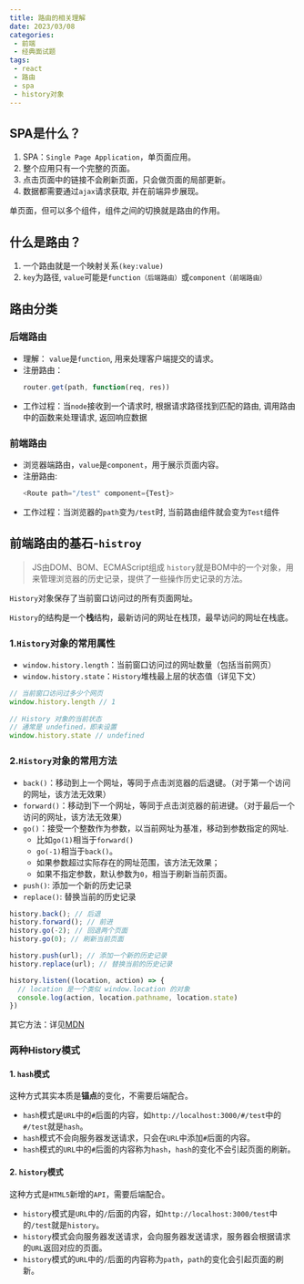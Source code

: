 ```yaml
---
title: 路由的相关理解
date: 2023/03/08
categories:
 - 前端
 - 经典面试题
tags:
 - react
 - 路由
 - spa
 - history对象
---
```


## SPA是什么？

1. SPA：`Single Page Application`，单页面应用。
2. 整个应用只有一个完整的页面。
3. 点击页面中的链接不会刷新页面，只会做页面的局部更新。
4. 数据都需要通过`ajax`请求获取, 并在前端异步展现。

单页面，但可以多个组件，组件之间的切换就是路由的作用。
## 什么是路由？

1. 一个路由就是一个映射关系`(key:value)`
2. `key`为路径, `value`可能是`function（后端路由）`或`component（前端路由）`

## 路由分类

###	后端路由

- 理解： `value`是`function`, 用来处理客户端提交的请求。
- 注册路由： 
    ```js
    router.get(path, function(req, res))
    ```
- 工作过程：当`node`接收到一个请求时, 根据请求路径找到匹配的路由, 调用路由中的函数来处理请求, 返回响应数据
### 前端路由

- 浏览器端路由，`value`是`component`，用于展示页面内容。
- 注册路由: 
    ```js
    <Route path="/test" component={Test}>
    ```
- 工作过程：当浏览器的`path`变为`/test`时, 当前路由组件就会变为`Test`组件

## 前端路由的基石-`histroy`

> JS由DOM、BOM、ECMAScript组成
> `history`就是BOM中的一个对象，用来管理浏览器的历史记录，提供了一些操作历史记录的方法。

`History`对象保存了当前窗口访问过的所有页面网址。

`History`的结构是一个**栈**结构，最新访问的网址在栈顶，最早访问的网址在栈底。
### 1.`History`对象的常用属性

- `window.history.length`：当前窗口访问过的网址数量（包括当前网页）
- `window.history.state`：`History`堆栈最上层的状态值（详见下文）
```js
// 当前窗口访问过多少个网页
window.history.length // 1
 
// History 对象的当前状态
// 通常是 undefined，即未设置
window.history.state // undefined
```
### 2.`History`对象的常用方法

- `back()`：移动到上一个网址，等同于点击浏览器的后退键。（对于第一个访问的网址，该方法无效果）
- `forward()`：移动到下一个网址，等同于点击浏览器的前进键。（对于最后一个访问的网址，该方法无效果）
- `go()`：接受一个整数作为参数，以当前网址为基准，移动到参数指定的网址.
    - 比如`go(1)`相当于`forward()`
    - `go(-1)`相当于`back()`。
    - 如果参数超过实际存在的网址范围，该方法无效果；
    - 如果不指定参数，默认参数为`0`，相当于刷新当前页面。
- `push()`: 添加一个新的历史记录
- `replace()`: 替换当前的历史记录

```js
history.back(); // 后退
history.forward(); // 前进
history.go(-2); // 回退两个页面
history.go(0); // 刷新当前页面

history.push(url); // 添加一个新的历史记录
history.replace(url); // 替换当前的历史记录

history.listen((location, action) => {
  // location 是一个类似 window.location 的对象
  console.log(action, location.pathname, location.state)
})
```
其它方法：详见[MDN](https://developer.mozilla.org/zh-CN/docs/Web/API/History)
### 两种History模式
#### 1. `hash`模式

这种方式其实本质是**锚点**的变化，不需要后端配合。

- `hash`模式是`URL`中的`#`后面的内容，如`http://localhost:3000/#/test`中的`#/test`就是`hash`。
- `hash`模式不会向服务器发送请求，只会在`URL`中添加`#`后面的内容。
- `hash`模式的`URL`中的`#`后面的内容称为`hash`，`hash`的变化不会引起页面的刷新。

#### 2. `history`模式

这种方式是`HTML5`新增的`API`，需要后端配合。

- `history`模式是`URL`中的`/`后面的内容，如`http://localhost:3000/test`中的`/test`就是`history`。
- `history`模式会向服务器发送请求，会向服务器发送请求，服务器会根据请求的`URL`返回对应的页面。
- `history`模式的`URL`中的`/`后面的内容称为`path`，`path`的变化会引起页面的刷新。